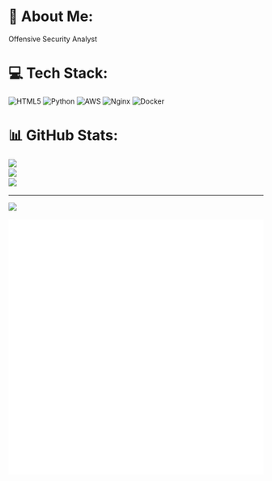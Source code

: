 # 💫 About Me:
Offensive Security Analyst


# 💻 Tech Stack:
![HTML5](https://img.shields.io/badge/html5-%23E34F26.svg?style=for-the-badge&logo=html5&logoColor=white) ![Python](https://img.shields.io/badge/python-3670A0?style=for-the-badge&logo=python&logoColor=ffdd54) ![AWS](https://img.shields.io/badge/AWS-%23FF9900.svg?style=for-the-badge&logo=amazon-aws&logoColor=white) ![Nginx](https://img.shields.io/badge/nginx-%23009639.svg?style=for-the-badge&logo=nginx&logoColor=white) ![Docker](https://img.shields.io/badge/docker-%230db7ed.svg?style=for-the-badge&logo=docker&logoColor=white)
# 📊 GitHub Stats:
![](https://github-readme-stats.vercel.app/api?username=offensiveevil&theme=dark&hide_border=false&include_all_commits=true&count_private=true)<br/>
![](https://github-readme-streak-stats.herokuapp.com/?user=offensiveevil&theme=dark&hide_border=false)<br/>
![](https://github-readme-stats.vercel.app/api/top-langs/?username=offensiveevil&theme=dark&hide_border=false&include_all_commits=true&count_private=true&layout=compact)

---
[![](https://visitcount.itsvg.in/api?id=offensiveevil&icon=0&color=0)](https://visitcount.itsvg.in)

![XSS SVG](./xss2.svg)

<!-- Proudly created with GPRM ( https://gprm.itsvg.in ) -->
